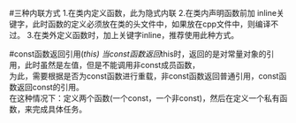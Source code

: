 #三种内联方式
1.在类内定义函数，此为隐式内联
2.在类内声明函数前加
inline关键字，此时函数的定义必须放在类的头文件中，如果放在cpp文件中，则编译不过。
3.在类外定义函数时，加上关键字inline，推荐使用此种方式。

#const函数返回引用(*this) 
当const函数返回*this时，返回的是对常量对象的引用，此时虽然是左值，但是不能调用非const成员函数，  
为此，需要根据是否为const函数进行重载，非const函数返回普通引用，const函数返回const的引用。  
在这种情况下：定义两个函数(一个const，一个非const)，然后在定义一个私有函数，来完成具体任务。
